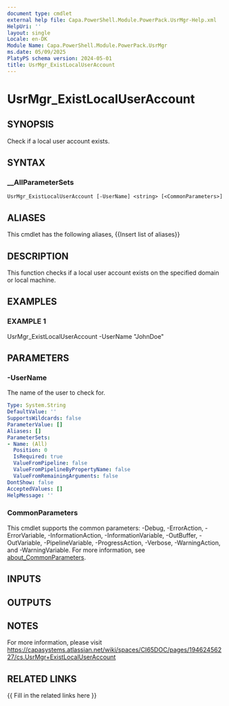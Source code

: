 ```yaml
---
document type: cmdlet
external help file: Capa.PowerShell.Module.PowerPack.UsrMgr-Help.xml
HelpUri: ''
layout: single
Locale: en-DK
Module Name: Capa.PowerShell.Module.PowerPack.UsrMgr
ms.date: 05/09/2025
PlatyPS schema version: 2024-05-01
title: UsrMgr_ExistLocalUserAccount
---
```


# UsrMgr_ExistLocalUserAccount

## SYNOPSIS

Check if a local user account exists.

## SYNTAX

### __AllParameterSets

```
UsrMgr_ExistLocalUserAccount [-UserName] <string> [<CommonParameters>]
```

## ALIASES

This cmdlet has the following aliases,
  {{Insert list of aliases}}

## DESCRIPTION

This function checks if a local user account exists on the specified domain or local machine.

## EXAMPLES

### EXAMPLE 1

UsrMgr_ExistLocalUserAccount -UserName "JohnDoe"

## PARAMETERS

### -UserName

The name of the user to check for.

```yaml
Type: System.String
DefaultValue: ''
SupportsWildcards: false
ParameterValue: []
Aliases: []
ParameterSets:
- Name: (All)
  Position: 0
  IsRequired: true
  ValueFromPipeline: false
  ValueFromPipelineByPropertyName: false
  ValueFromRemainingArguments: false
DontShow: false
AcceptedValues: []
HelpMessage: ''
```

### CommonParameters

This cmdlet supports the common parameters: -Debug, -ErrorAction, -ErrorVariable,
-InformationAction, -InformationVariable, -OutBuffer, -OutVariable, -PipelineVariable,
-ProgressAction, -Verbose, -WarningAction, and -WarningVariable. For more information, see
[about_CommonParameters](https://go.microsoft.com/fwlink/?LinkID=113216).

## INPUTS

## OUTPUTS

## NOTES

For more information, please visit https://capasystems.atlassian.net/wiki/spaces/CI65DOC/pages/19462456227/cs.UsrMgr+ExistLocalUserAccount


## RELATED LINKS

{{ Fill in the related links here }}

